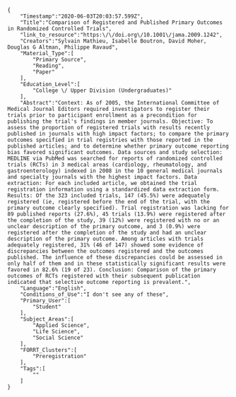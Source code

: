 
    {
        "Timestamp":"2020-06-03T20:03:57.599Z",
        "Title":"Comparison of Registered and Published Primary Outcomes in Randomized Controlled Trials",
        "link_to_resource":"https:\/\/doi.org\/10.1001\/jama.2009.1242",
        "Creators":"Sylvain Mathieu, Isabelle Boutron, David Moher, Douglas G Altman, Philippe Ravaud",
        "Material_Type":[
            "Primary Source",
            "Reading",
            "Paper"
        ],
        "Education_Level":[
            "College \/ Upper Division (Undergraduates)"
        ],
        "Abstract":"Context: As of 2005, the International Committee of Medical Journal Editors required investigators to register their trials prior to participant enrollment as a precondition for publishing the trial's findings in member journals. Objective: To assess the proportion of registered trials with results recently published in journals with high impact factors; to compare the primary outcomes specified in trial registries with those reported in the published articles; and to determine whether primary outcome reporting bias favored significant outcomes. Data sources and study selection: MEDLINE via PubMed was searched for reports of randomized controlled trials (RCTs) in 3 medical areas (cardiology, rheumatology, and gastroenterology) indexed in 2008 in the 10 general medical journals and specialty journals with the highest impact factors. Data extraction: For each included article, we obtained the trial registration information using a standardized data extraction form. Results: Of the 323 included trials, 147 (45.5%) were adequately registered (ie, registered before the end of the trial, with the primary outcome clearly specified). Trial registration was lacking for 89 published reports (27.6%), 45 trials (13.9%) were registered after the completion of the study, 39 (12%) were registered with no or an unclear description of the primary outcome, and 3 (0.9%) were registered after the completion of the study and had an unclear description of the primary outcome. Among articles with trials adequately registered, 31% (46 of 147) showed some evidence of discrepancies between the outcomes registered and the outcomes published. The influence of these discrepancies could be assessed in only half of them and in these statistically significant results were favored in 82.6% (19 of 23). Conclusion: Comparison of the primary outcomes of RCTs registered with their subsequent publication indicated that selective outcome reporting is prevalent.",
        "Language":"English",
        "Conditions_of_Use":"I don't see any of these",
        "Primary_User":[
            "Student"
        ],
        "Subject_Areas":[
            "Applied Science",
            "Life Science",
            "Social Science"
        ],
        "FORRT_Clusters":[
            "Preregistration"
        ],
        "Tags":[
            ""
        ]
    }

